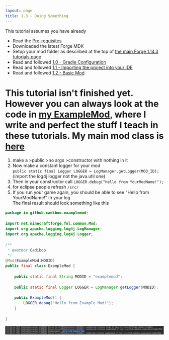 ```yaml
---
layout: page
title: 1.3 - Doing Something
---
```

This tutorial assumes you have already
- Read the [Pre-requisites](https://cadiboo.github.io/tutorials/Pre-requisites)
- Downloaded the latest Forge MDK
- Setup your mod folder as described at the top of [the main Forge 1.14.3 tutorials page](/tutorials/1.14.3/forge/)
- Read and followed [1.0 - Gradle Configuration](https://cadiboo.github.io/tutorials/1.14.3/forge/1.0-gradle-configuration/)
- Read and followed [1.1 - Importing the project into your IDE](https://cadiboo.github.io/tutorials/1.14.3/forge/1.1-importing-project/)
- Read and followed [1.2 - Basic Mod](https://cadiboo.github.io/tutorials/1.14.3/forge/1.2-basic-mod/)

# This tutorial isn't finished yet. However you can always look at the code in [my ExampleMod](https://github.com/Cadiboo/Example-Mod/), where I write and perfect the stuff I teach in these tutorials. My main mod class is [here](https://github.com/Cadiboo/Example-Mod/blob/f7493385a1d6e4b41fabb1f75e4ff942208ca97a/src/main/java/io/github/cadiboo/examplemod/ExampleMod.java)

1) make a >public >no args >constructor with nothing in it  
2) Now make a constant logger for your mod  
`public static final Logger LOGGER = LogManager.getLogger(MOD_ID);` (import the log4j logger not the java.util one)  
3) Then in your constructor call `LOGGER.debug("Hello from YourModName!");`  
4) for eclipse people refresh `/src/`  
5) If you run your game again, you should be able to see "Hello from YourModName!" in your log  
The final result should look something like this
```java
package io.github.cadiboo.examplemod;

import net.minecraftforge.fml.common.Mod;
import org.apache.logging.log4j.LogManager;
import org.apache.logging.log4j.Logger;

/**
 * @author Cadiboo
 */
@Mod(ExampleMod.MODID)
public final class ExampleMod {

	public static final String MODID = "examplemod";

	public static final Logger LOGGER = LogManager.getLogger(MODID);

	public ExampleMod() {
		LOGGER.debug("Hello from Example Mod!");
	}

}
```
![Log](/tutorials/1.14.3/forge/1.3-doing-something/log.png "Log")
